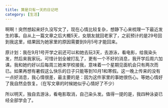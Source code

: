 ```yaml
---
title: 算是只有一天的日记吧
category: [生活]
---
```


啊啊！突然想起来好久没写文了，现在心情比较复杂，想静下心来梳理一下最近发生的事。自从上一篇文章之后大概5天，女朋友就回老家了，之前预计的是29号回到我这里，结果因为她家里的原因需要到9月5号才能回来。

原计划：我在9月1号开学之前还可以和她去玩3天，去游泳，看电影，给我染头发，然后来我家玩。可惜计划全被打乱了，更有一个不好的消息，我开学后周六加课。我和她约好以后每周三她来学校接我，意味着一个星期见面机会只有两次而已。如果再想有暑假这么快乐的日子只能等到10月1和寒假。这一晚上传来的没有一点好消息，我心情很差，最主要的是：因为这件家里的事她很伤心。等她心情好了我自然会恢复。（在写文章的时候她似乎心情好了不少）

所以明天，独自去游泳，看电影取消，自己染头发。值得一提的是，我四种泳姿已经全部学会了。





